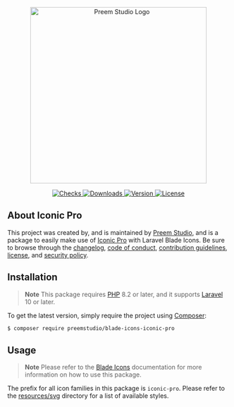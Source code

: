 <p align="center">
    <a href="https://preem.studio" target="_blank">
        <img src="https://raw.githubusercontent.com/PreemStudio/assets/main/logo-text.svg" width="400" alt="Preem Studio Logo" />
    </a>
</p>

<p align="center">
    <a href="https://github.com/PreemStudio/blade-icons-iconic-pro/actions">
        <img src="https://badge.sh/github/check-runs/PreemStudio/blade-icons-iconic-pro" alt="Checks" />
    </a>
    <a href="https://packagist.org/packages/preemstudio/blade-icons-iconic-pro">
        <img src="https://badge.sh/packagist/downloads/PreemStudio/blade-icons-iconic-pro" alt="Downloads" />
    </a>
    <a href="https://packagist.org/packages/preemstudio/blade-icons-iconic-pro">
        <img src="https://badge.sh/packagist/version/PreemStudio/blade-icons-iconic-pro" alt="Version" />
    </a>
    <a href="https://packagist.org/packages/preemstudio/blade-icons-iconic-pro">
        <img src="https://badge.sh/packagist/license/PreemStudio/blade-icons-iconic-pro" alt="License" />
    </a>
</p>

## About Iconic Pro

This project was created by, and is maintained by [Preem Studio](https://github.com/PreemStudio), and is a package to easily make use of [Iconic Pro](https://iconic.app/) with Laravel Blade Icons. Be sure to browse through the [changelog](CHANGELOG.md), [code of conduct](.github/CODE_OF_CONDUCT.md), [contribution guidelines](.github/CONTRIBUTING.md), [license](LICENSE), and [security policy](.github/SECURITY.md).

## Installation

> **Note**
> This package requires [PHP](https://www.php.net/) 8.2 or later, and it supports [Laravel](https://laravel.com/) 10 or later.

To get the latest version, simply require the project using [Composer](https://getcomposer.org/):

```bash
$ composer require preemstudio/blade-icons-iconic-pro
```

## Usage

> **Note**
> Please refer to the [Blade Icons](https://github.com/PreemStudio/blade-icons) documentation for more information on how to use this package.

The prefix for all icon families in this package is `iconic-pro`. Please refer to the [resources/svg](/resources/svg) directory for a list of available styles.
